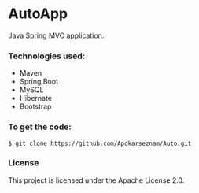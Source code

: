 # AutoApp

Java Spring MVC application.

### Technologies used:
* Maven 
* Spring Boot
* MySQL
* Hibernate 
* Bootstrap 

### To get the code:
```shell
$ git clone https://github.com/Apokarseznam/Auto.git
```
### License

This project is licensed under the Apache License 2.0.
